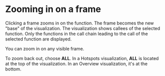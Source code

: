# Zooming in on a frame<a name="working-with-visualizations-zoom"></a>

Clicking a frame zooms in on the function\. The frame becomes the new "base" of the visualization\. The visualization shows callees of the selected function\. Only the functions in the call chain leading to the call of the selected function are displayed\. 

You can zoom in on any visible frame\.

To zoom back out, choose **ALL**\. In a Hotspots visualization, **ALL** is located at the top of the visualization\. In an Overview visualization, it's at the bottom\. 